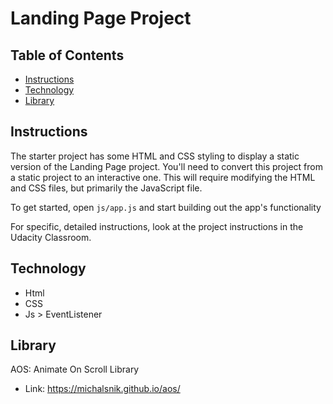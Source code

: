 # Landing Page Project

## Table of Contents

* [Instructions](#instructions)
* [Technology](#Technology)
* [Library](#Library)

## Instructions

The starter project has some HTML and CSS styling to display a static version of the Landing Page project. You'll need to convert this project from a static project to an interactive one. This will require modifying the HTML and CSS files, but primarily the JavaScript file.

To get started, open `js/app.js` and start building out the app's functionality

For specific, detailed instructions, look at the project instructions in the Udacity Classroom.

## Technology
- Html
- CSS
- Js > EventListener 

## Library

AOS: Animate On Scroll Library
- Link: https://michalsnik.github.io/aos/ 

